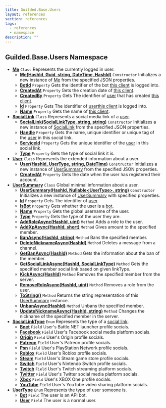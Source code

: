 ```yaml
---
title: Guilded.Base.Users
layout: references
section: references
tags:
  - references
  - namespace
description: ""
---
```


## Guilded.Base.Users Namespace
- **[Me](Me.md 'Guilded.Base.Users.Me')** `Class`
  Represents the currently logged in user.
  - **[Me(HashId, Guid, string, DateTime, HashId)](Me.Me(HashId,Guid,string,DateTime,HashId).md 'Guilded.Base.Users.Me.Me(Guilded.Base.HashId, Guid, string, System.DateTime, Guilded.Base.HashId)')** `Constructor`
    Initializes a new instance of [Me](Me.md 'Guilded.Base.Users.Me') from the specified JSON properties.
  - **[BotId](Me.BotId.md 'Guilded.Base.Users.Me.BotId')** `Property`
    Gets the identifier of the bot [this client](BaseGuildedClient.md 'Guilded.Base.BaseGuildedClient') is logged into.
  - **[CreatedAt](Me.CreatedAt.md 'Guilded.Base.Users.Me.CreatedAt')** `Property`
    Gets the creation date of [this client](BaseGuildedClient.md 'Guilded.Base.BaseGuildedClient').
  - **[CreatedBy](Me.CreatedBy.md 'Guilded.Base.Users.Me.CreatedBy')** `Property`
    Gets The identifier of [user](User.md 'Guilded.Base.Users.User') that has created [this client](BaseGuildedClient.md 'Guilded.Base.BaseGuildedClient').
  - **[Id](Me.Id.md 'Guilded.Base.Users.Me.Id')** `Property`
    Gets The identifier of [user](User.md 'Guilded.Base.Users.User')[this client](BaseGuildedClient.md 'Guilded.Base.BaseGuildedClient') is logged into.
  - **[Name](Me.Name.md 'Guilded.Base.Users.Me.Name')** `Property`
    Gets the name of [this client](BaseGuildedClient.md 'Guilded.Base.BaseGuildedClient').
- **[SocialLink](SocialLink.md 'Guilded.Base.Users.SocialLink')** `Class`
  Represents a social media link of a [user](User.md 'Guilded.Base.Users.User').
  - **[SocialLink(SocialLinkType, string, string)](SocialLink.SocialLink(SocialLinkType,string,string).md 'Guilded.Base.Users.SocialLink.SocialLink(Guilded.Base.Users.SocialLinkType, string, string)')** `Constructor`
    Initializes a new instance of [SocialLink](SocialLink.md 'Guilded.Base.Users.SocialLink') from the specified JSON properties.
  - **[Handle](SocialLink.Handle.md 'Guilded.Base.Users.SocialLink.Handle')** `Property`
    Gets the name, unique identifier or unique tag of the [user](User.md 'Guilded.Base.Users.User') in this social link.
  - **[ServiceId](SocialLink.ServiceId.md 'Guilded.Base.Users.SocialLink.ServiceId')** `Property`
    Gets the unique identifier of the [user](User.md 'Guilded.Base.Users.User') in this social link.
  - **[Type](SocialLink.Type.md 'Guilded.Base.Users.SocialLink.Type')** `Property`
    Gets the type of social link it is.
- **[User](User.md 'Guilded.Base.Users.User')** `Class`
  Represents the extended information about a user.
  - **[User(HashId, UserType, string, DateTime)](User.User(HashId,UserType,string,DateTime).md 'Guilded.Base.Users.User.User(Guilded.Base.HashId, Guilded.Base.Users.UserType, string, System.DateTime)')** `Constructor`
    Initializes a new instance of [UserSummary](UserSummary.md 'Guilded.Base.Users.UserSummary') from the specified JSON properties.
  - **[CreatedAt](User.CreatedAt.md 'Guilded.Base.Users.User.CreatedAt')** `Property`
    Gets the date when the user has registered their account.
- **[UserSummary](UserSummary.md 'Guilded.Base.Users.UserSummary')** `Class`
  Global minimal information about a user.
  - **[UserSummary(HashId, Nullable&lt;UserType&gt;, string)](UserSummary.UserSummary(HashId,Nullable_UserType_,string).md 'Guilded.Base.Users.UserSummary.UserSummary(Guilded.Base.HashId, System.Nullable<Guilded.Base.Users.UserType>, string)')** `Constructor`
    Initializes a new instance of [UserSummary](UserSummary.md 'Guilded.Base.Users.UserSummary') with specified properties.
  - **[Id](UserSummary.Id.md 'Guilded.Base.Users.UserSummary.Id')** `Property`
    Gets The identifier of [user](User.md 'Guilded.Base.Users.User').
  - **[IsBot](UserSummary.IsBot.md 'Guilded.Base.Users.UserSummary.IsBot')** `Property`
    Gets whether the user is a [bot](UserType.md#Guilded.Base.Users.UserType.Bot 'Guilded.Base.Users.UserType.Bot').
  - **[Name](UserSummary.Name.md 'Guilded.Base.Users.UserSummary.Name')** `Property`
    Gets the global username of the user.
  - **[Type](UserSummary.Type.md 'Guilded.Base.Users.UserSummary.Type')** `Property`
    Gets the type of the user they are.
  - **[AddRoleAsync(HashId, uint)](UserSummary.AddRoleAsync(HashId,uint).md 'Guilded.Base.Users.UserSummary.AddRoleAsync(Guilded.Base.HashId, uint)')** `Method`
    Adds a role to the user.
  - **[AddXpAsync(HashId, short)](UserSummary.AddXpAsync(HashId,short).md 'Guilded.Base.Users.UserSummary.AddXpAsync(Guilded.Base.HashId, short)')** `Method`
    Gives amount to the specified member.
  - **[BanAsync(HashId, string)](UserSummary.BanAsync(HashId,string).md 'Guilded.Base.Users.UserSummary.BanAsync(Guilded.Base.HashId, string)')** `Method`
    Bans the specified member.
  - **[DeleteNicknameAsync(HashId)](UserSummary.DeleteNicknameAsync(HashId).md 'Guilded.Base.Users.UserSummary.DeleteNicknameAsync(Guilded.Base.HashId)')** `Method`
    Deletes a message from a channel.
  - **[GetBanAsync(HashId)](UserSummary.GetBanAsync(HashId).md 'Guilded.Base.Users.UserSummary.GetBanAsync(Guilded.Base.HashId)')** `Method`
    Gets the information about the ban of the member.
  - **[GetSocialLinkAsync(HashId, SocialLinkType)](UserSummary.GetSocialLinkAsync(HashId,SocialLinkType).md 'Guilded.Base.Users.UserSummary.GetSocialLinkAsync(Guilded.Base.HashId, Guilded.Base.Users.SocialLinkType)')** `Method`
    Gets the specified member social link based on given linkType.
  - **[KickAsync(HashId)](UserSummary.KickAsync(HashId).md 'Guilded.Base.Users.UserSummary.KickAsync(Guilded.Base.HashId)')** `Method`
    Removes the specified member from the server.
  - **[RemoveRoleAsync(HashId, uint)](UserSummary.RemoveRoleAsync(HashId,uint).md 'Guilded.Base.Users.UserSummary.RemoveRoleAsync(Guilded.Base.HashId, uint)')** `Method`
    Removes a role from the user.
  - **[ToString()](UserSummary.ToString().md 'Guilded.Base.Users.UserSummary.ToString()')** `Method`
    Returns the string representation of this [UserSummary](UserSummary.md 'Guilded.Base.Users.UserSummary') instance.
  - **[UnbanAsync(HashId)](UserSummary.UnbanAsync(HashId).md 'Guilded.Base.Users.UserSummary.UnbanAsync(Guilded.Base.HashId)')** `Method`
    Unbans the specified member.
  - **[UpdateNicknameAsync(HashId, string)](UserSummary.UpdateNicknameAsync(HashId,string).md 'Guilded.Base.Users.UserSummary.UpdateNicknameAsync(Guilded.Base.HashId, string)')** `Method`
    Changes the nickname of the specified member in the server.
- **[SocialLinkType](SocialLinkType.md 'Guilded.Base.Users.SocialLinkType')** `Enum`
  Represents the type of a [social link](SocialLink.md 'Guilded.Base.Users.SocialLink').
  - **[Bnet](SocialLinkType.md#Guilded.Base.Users.SocialLinkType.Bnet 'Guilded.Base.Users.SocialLinkType.Bnet')** `Field`
    User's Battle.NET launcher profile socials.
  - **[Facebook](SocialLinkType.md#Guilded.Base.Users.SocialLinkType.Facebook 'Guilded.Base.Users.SocialLinkType.Facebook')** `Field`
    User's Facebook social media platform socials.
  - **[Origin](SocialLinkType.md#Guilded.Base.Users.SocialLinkType.Origin 'Guilded.Base.Users.SocialLinkType.Origin')** `Field`
    User's Origin profile socials.
  - **[Patreon](SocialLinkType.md#Guilded.Base.Users.SocialLinkType.Patreon 'Guilded.Base.Users.SocialLinkType.Patreon')** `Field`
    User's Patreon profile socials.
  - **[Psn](SocialLinkType.md#Guilded.Base.Users.SocialLinkType.Psn 'Guilded.Base.Users.SocialLinkType.Psn')** `Field`
    User's PlayStation Network profile socials.
  - **[Roblox](SocialLinkType.md#Guilded.Base.Users.SocialLinkType.Roblox 'Guilded.Base.Users.SocialLinkType.Roblox')** `Field`
    User's Roblox profile socials.
  - **[Steam](SocialLinkType.md#Guilded.Base.Users.SocialLinkType.Steam 'Guilded.Base.Users.SocialLinkType.Steam')** `Field`
    User's Steam game store profile socials.
  - **[Switch](SocialLinkType.md#Guilded.Base.Users.SocialLinkType.Switch 'Guilded.Base.Users.SocialLinkType.Switch')** `Field`
    User's Nintendo Switch profile socials.
  - **[Twitch](SocialLinkType.md#Guilded.Base.Users.SocialLinkType.Twitch 'Guilded.Base.Users.SocialLinkType.Twitch')** `Field`
    User's Twitch streaming platform socials.
  - **[Twitter](SocialLinkType.md#Guilded.Base.Users.SocialLinkType.Twitter 'Guilded.Base.Users.SocialLinkType.Twitter')** `Field`
    User's Twitter social media platform socials.
  - **[Xbox](SocialLinkType.md#Guilded.Base.Users.SocialLinkType.Xbox 'Guilded.Base.Users.SocialLinkType.Xbox')** `Field`
    User's XBOX One profile socials.
  - **[YouTube](SocialLinkType.md#Guilded.Base.Users.SocialLinkType.YouTube 'Guilded.Base.Users.SocialLinkType.YouTube')** `Field`
    User's YouTube video sharing platform socials.
- **[UserType](UserType.md 'Guilded.Base.Users.UserType')** `Enum`
  Represents the type of user someone is.
  - **[Bot](UserType.md#Guilded.Base.Users.UserType.Bot 'Guilded.Base.Users.UserType.Bot')** `Field`
    The user is an API bot.
  - **[User](UserType.md#Guilded.Base.Users.UserType.User 'Guilded.Base.Users.UserType.User')** `Field`
    The user is a normal user.